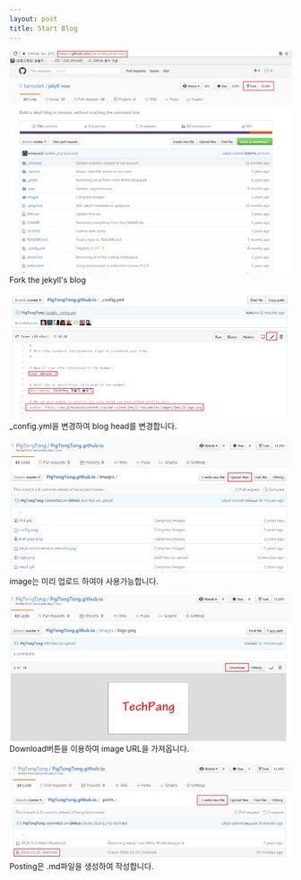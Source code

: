 ```yaml
---
layout: post
title: Start Blog
---
```


![Jekyll Now Theme Screenshot](/images/jekyll-now-main.png "Jekyll Now Theme Screenshot")
Fork the jekyll's blog

![Bloghead-change Screenshot](/images/bloghead-change.png "Bloghead-change Screenshot")
_config.yml을 변경하여 blog head를 변경합니다.

![Image-upload Screenshot](/images/image-upload.png "Image-upload Screenshot")
image는 미리 업로드 하여야 사용가능합니다.

![ImageURL-get Screenshot](/images/imageURL-get.png "ImageURL-get Screenshot")
Download버튼을 이용하여 image URL을 가져옵니다.

![Posting Screenshot](/images/posting.png "Posting Screenshot")
Posting은 .md파일을 생성하여 작성합니다.
